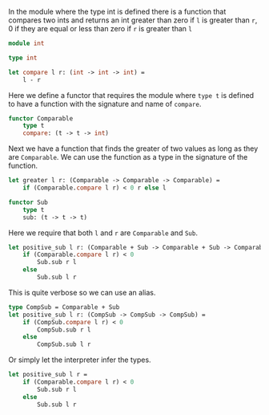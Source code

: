 In the module where the type int is defined there is a function that compares two ints and returns an int greater than zero if `l` is greater than `r`, 0 if they are equal or less than zero if `r` is greater than `l`
```ocaml
module int

type int

let compare l r: (int -> int -> int) =
    l - r
```
Here we define a functor that requires the module where `type t` is defined to have a function with the signature and name of `compare`.
```ocaml
functor Comparable
    type t 
    compare: (t -> t -> int)
```
Next we have a function that finds the greater of two values as long as they are `Comparable`. We can use the function as a type in the signature of the function.
```ocaml
let greater l r: (Comparable -> Comparable -> Comparable) = 
    if (Comparable.compare l r) < 0 r else l

```
```ocaml
functor Sub
    type t
    sub: (t -> t -> t)
```
Here we require that both `l` and `r` are `Comparable` and `Sub`.
```ocaml
let positive_sub l r: (Comparable + Sub -> Comparable + Sub -> Comparable + Sub) = 
    if (Comparable.compare l r) < 0
        Sub.sub r l
    else
        Sub.sub l r
```
This is quite verbose so we can use an alias.
```ocaml
type CompSub = Comparable + Sub
let positive_sub l r: (CompSub -> CompSub -> CompSub) = 
    if (CompSub.compare l r) < 0
        CompSub.sub r l
    else
        CompSub.sub l r
```
Or simply let the interpreter infer the types.
```ocaml
let positive_sub l r = 
    if (Comparable.compare l r) < 0
        Sub.sub r l
    else
        Sub.sub l r
```